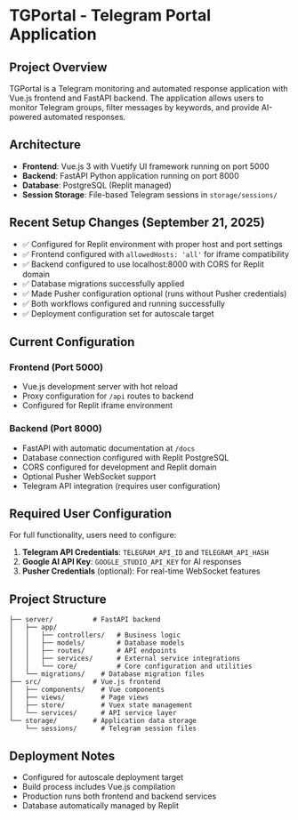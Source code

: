 # TGPortal - Telegram Portal Application

## Project Overview
TGPortal is a Telegram monitoring and automated response application with Vue.js frontend and FastAPI backend. The application allows users to monitor Telegram groups, filter messages by keywords, and provide AI-powered automated responses.

## Architecture
- **Frontend**: Vue.js 3 with Vuetify UI framework running on port 5000
- **Backend**: FastAPI Python application running on port 8000
- **Database**: PostgreSQL (Replit managed)
- **Session Storage**: File-based Telegram sessions in `storage/sessions/`

## Recent Setup Changes (September 21, 2025)
- ✅ Configured for Replit environment with proper host and port settings
- ✅ Frontend configured with `allowedHosts: 'all'` for iframe compatibility
- ✅ Backend configured to use localhost:8000 with CORS for Replit domain
- ✅ Database migrations successfully applied
- ✅ Made Pusher configuration optional (runs without Pusher credentials)
- ✅ Both workflows configured and running successfully
- ✅ Deployment configuration set for autoscale target

## Current Configuration
### Frontend (Port 5000)
- Vue.js development server with hot reload
- Proxy configuration for `/api` routes to backend
- Configured for Replit iframe environment

### Backend (Port 8000)
- FastAPI with automatic documentation at `/docs`
- Database connection configured with Replit PostgreSQL
- CORS configured for development and Replit domain
- Optional Pusher WebSocket support
- Telegram API integration (requires user configuration)

## Required User Configuration
For full functionality, users need to configure:
1. **Telegram API Credentials**: `TELEGRAM_API_ID` and `TELEGRAM_API_HASH`
2. **Google AI API Key**: `GOOGLE_STUDIO_API_KEY` for AI responses
3. **Pusher Credentials** (optional): For real-time WebSocket features

## Project Structure
```
├── server/          # FastAPI backend
│   ├── app/
│   │   ├── controllers/   # Business logic
│   │   ├── models/        # Database models
│   │   ├── routes/        # API endpoints
│   │   ├── services/      # External service integrations
│   │   └── core/          # Core configuration and utilities
│   └── migrations/    # Database migration files
├── src/             # Vue.js frontend
│   ├── components/    # Vue components
│   ├── views/         # Page views
│   ├── store/         # Vuex state management
│   └── services/      # API service layer
└── storage/         # Application data storage
    └── sessions/      # Telegram session files
```

## Deployment Notes
- Configured for autoscale deployment target
- Build process includes Vue.js compilation
- Production runs both frontend and backend services
- Database automatically managed by Replit